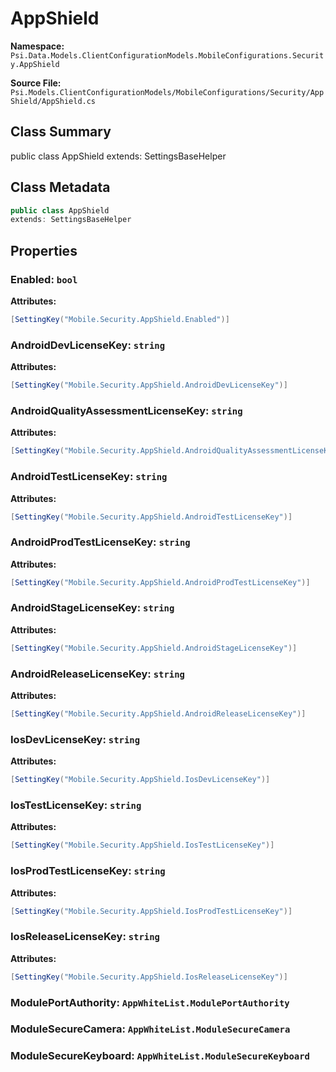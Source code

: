 # AppShield

**Namespace:** `Psi.Data.Models.ClientConfigurationModels.MobileConfigurations.Security.AppShield`

**Source File:** `Psi.Models.ClientConfigurationModels/MobileConfigurations/Security/AppShield/AppShield.cs`

## Class Summary

public class AppShield
extends: SettingsBaseHelper

## Class Metadata

```typescript
public class AppShield
extends: SettingsBaseHelper
```

## Properties

### Enabled: `bool`

**Attributes:**
```csharp
[SettingKey("Mobile.Security.AppShield.Enabled")]
```

### AndroidDevLicenseKey: `string`

**Attributes:**
```csharp
[SettingKey("Mobile.Security.AppShield.AndroidDevLicenseKey")]
```

### AndroidQualityAssessmentLicenseKey: `string`

**Attributes:**
```csharp
[SettingKey("Mobile.Security.AppShield.AndroidQualityAssessmentLicenseKey")]
```

### AndroidTestLicenseKey: `string`

**Attributes:**
```csharp
[SettingKey("Mobile.Security.AppShield.AndroidTestLicenseKey")]
```

### AndroidProdTestLicenseKey: `string`

**Attributes:**
```csharp
[SettingKey("Mobile.Security.AppShield.AndroidProdTestLicenseKey")]
```

### AndroidStageLicenseKey: `string`

**Attributes:**
```csharp
[SettingKey("Mobile.Security.AppShield.AndroidStageLicenseKey")]
```

### AndroidReleaseLicenseKey: `string`

**Attributes:**
```csharp
[SettingKey("Mobile.Security.AppShield.AndroidReleaseLicenseKey")]
```

### IosDevLicenseKey: `string`

**Attributes:**
```csharp
[SettingKey("Mobile.Security.AppShield.IosDevLicenseKey")]
```

### IosTestLicenseKey: `string`

**Attributes:**
```csharp
[SettingKey("Mobile.Security.AppShield.IosTestLicenseKey")]
```

### IosProdTestLicenseKey: `string`

**Attributes:**
```csharp
[SettingKey("Mobile.Security.AppShield.IosProdTestLicenseKey")]
```

### IosReleaseLicenseKey: `string`

**Attributes:**
```csharp
[SettingKey("Mobile.Security.AppShield.IosReleaseLicenseKey")]
```

### ModulePortAuthority: `AppWhiteList.ModulePortAuthority`

### ModuleSecureCamera: `AppWhiteList.ModuleSecureCamera`

### ModuleSecureKeyboard: `AppWhiteList.ModuleSecureKeyboard`
